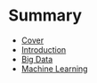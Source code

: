 # Summary

* [Cover](README.md)
* [Introduction](documentation/Introduction.md)
* [Big Data](documentation/BigData.md)
* [Machine Learning](documentation/MachineLearning.md)

